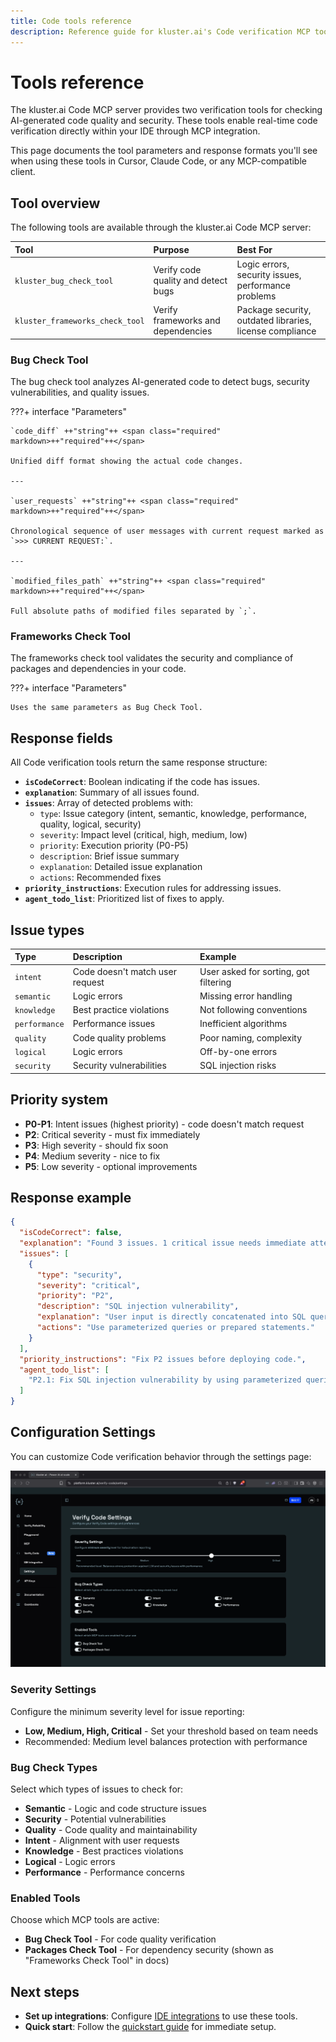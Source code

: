 ```yaml
---
title: Code tools reference
description: Reference guide for kluster.ai's Code verification MCP tools - verify AI-generated code quality and framework security with detailed parameters and response formats.
---
```


# Tools reference

The kluster.ai Code MCP server provides two verification tools for checking AI-generated code quality and security. These tools enable real-time code verification directly within your IDE through MCP integration.

This page documents the tool parameters and response formats you'll see when using these tools in Cursor, Claude Code, or any MCP-compatible client.

## Tool overview

The following tools are available through the kluster.ai Code MCP server:

| Tool | Purpose | Best For |
|:---|:---|:---|
| `kluster_bug_check_tool` | Verify code quality and detect bugs | Logic errors, security issues, performance problems |
| `kluster_frameworks_check_tool` | Verify frameworks and dependencies | Package security, outdated libraries, license compliance |

### Bug Check Tool

The bug check tool analyzes AI-generated code to detect bugs, security vulnerabilities, and quality issues.

???+ interface "Parameters"

    `code_diff` ++"string"++ <span class="required" markdown>++"required"++</span>

    Unified diff format showing the actual code changes.

    ---

    `user_requests` ++"string"++ <span class="required" markdown>++"required"++</span>

    Chronological sequence of user messages with current request marked as `>>> CURRENT REQUEST:`.

    ---

    `modified_files_path` ++"string"++ <span class="required" markdown>++"required"++</span>

    Full absolute paths of modified files separated by `;`.

### Frameworks Check Tool  

The frameworks check tool validates the security and compliance of packages and dependencies in your code.

???+ interface "Parameters"

    Uses the same parameters as Bug Check Tool.

## Response fields

All Code verification tools return the same response structure:

- **`isCodeCorrect`**: Boolean indicating if the code has issues.
- **`explanation`**: Summary of all issues found.
- **`issues`**: Array of detected problems with:
  - `type`: Issue category (intent, semantic, knowledge, performance, quality, logical, security)
  - `severity`: Impact level (critical, high, medium, low)
  - `priority`: Execution priority (P0-P5)
  - `description`: Brief issue summary
  - `explanation`: Detailed issue explanation
  - `actions`: Recommended fixes
- **`priority_instructions`**: Execution rules for addressing issues.
- **`agent_todo_list`**: Prioritized list of fixes to apply.

## Issue types

| Type | Description | Example |
|:---|:---|:---|
| `intent` | Code doesn't match user request | User asked for sorting, got filtering |
| `semantic` | Logic errors | Missing error handling |
| `knowledge` | Best practice violations | Not following conventions |
| `performance` | Performance issues | Inefficient algorithms |
| `quality` | Code quality problems | Poor naming, complexity |
| `logical` | Logic errors | Off-by-one errors |
| `security` | Security vulnerabilities | SQL injection risks |

## Priority system

- **P0-P1**: Intent issues (highest priority) - code doesn't match request
- **P2**: Critical severity - must fix immediately  
- **P3**: High severity - should fix soon
- **P4**: Medium severity - nice to fix
- **P5**: Low severity - optional improvements

## Response example

```json
{
  "isCodeCorrect": false,
  "explanation": "Found 3 issues. 1 critical issue needs immediate attention.",
  "issues": [
    {
      "type": "security",
      "severity": "critical",
      "priority": "P2",
      "description": "SQL injection vulnerability",
      "explanation": "User input is directly concatenated into SQL query without sanitization.",
      "actions": "Use parameterized queries or prepared statements."
    }
  ],
  "priority_instructions": "Fix P2 issues before deploying code.",
  "agent_todo_list": [
    "P2.1: Fix SQL injection vulnerability by using parameterized queries"
  ]
}
```

## Configuration Settings

You can customize Code verification behavior through the settings page:

![Code verification settings](/images/verify/code/configuration-settings.webp)

### Severity Settings
Configure the minimum severity level for issue reporting:
- **Low, Medium, High, Critical** - Set your threshold based on team needs
- Recommended: Medium level balances protection with performance

### Bug Check Types
Select which types of issues to check for:
- **Semantic** - Logic and code structure issues
- **Security** - Potential vulnerabilities
- **Quality** - Code quality and maintainability
- **Intent** - Alignment with user requests
- **Knowledge** - Best practices violations
- **Logical** - Logic errors
- **Performance** - Performance concerns

### Enabled Tools
Choose which MCP tools are active:
- **Bug Check Tool** - For code quality verification
- **Packages Check Tool** - For dependency security (shown as "Frameworks Check Tool" in docs)

## Next steps

- **Set up integrations**: Configure [IDE integrations](/verify/code/integrations/) to use these tools.
- **Quick start**: Follow the [quickstart guide](/verify/quickstart/code/) for immediate setup.